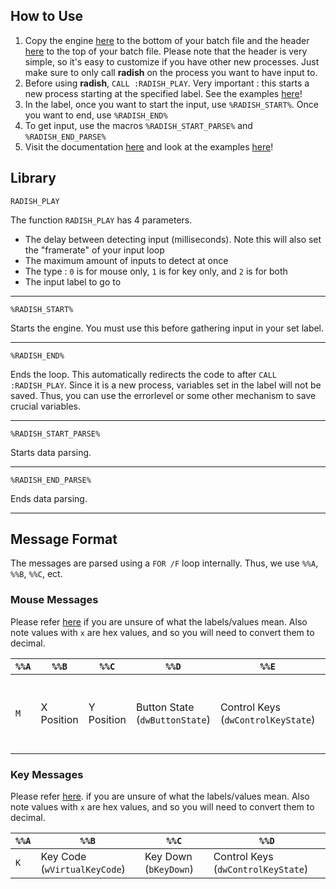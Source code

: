 ## How to Use

1. Copy the engine [here](../src/engine.bat) to the bottom of your batch file and the header [here](../src/header.bat) to the top of your batch file. Please note that the header is very simple, so it's easy to customize if you have other new processes. Just make sure to only call **radish** on the process you want to have input to.
2. Before using **radish**, ```CALL :RADISH_PLAY```. Very important : this starts a new process starting at the specified label. See the examples [here](ex)!
3. In the label, once you want to start the input, use ```%RADISH_START%```. Once you want to end, use ```%RADISH_END%```
4. To get input, use the macros ```%RADISH_START_PARSE%``` and ```%RADISH_END_PARSE%```
5. Visit the documentation [here](doc/README.md) and look at the examples [here](ex)!

## Library

```Batch
RADISH_PLAY
```

The function ```RADISH_PLAY``` has 4 parameters. 
* The delay between detecting input (milliseconds). Note this will also set the "framerate" of your input loop
* The maximum amount of inputs to detect at once
* The type : ```0``` is for mouse only, ```1``` is for key only, and ```2``` is for both
* The input label to go to

---

```Batch
%RADISH_START%
```

Starts the engine. You must use this before gathering input in your set label.

---

```Batch
%RADISH_END%
```

Ends the loop. This automatically redirects the code to after ```CALL :RADISH_PLAY```. Since it is a new process, variables set in the label will not be saved. Thus, you can use the errorlevel or some other mechanism to save crucial variables.

---

```Batch
%RADISH_START_PARSE%
```

Starts data parsing.

---

```Batch
%RADISH_END_PARSE%
```

Ends data parsing.

---

## Message Format

The messages are parsed using a ```FOR /F``` loop internally. Thus, we use ```%%A```, ```%%B```, ```%%C```, ect.

### Mouse Messages

Please refer [here](https://learn.microsoft.com/en-us/windows/console/mouse-event-record-str) if you are unsure of what the labels/values mean. Also note values with ```x``` are hex values, and so you will need to convert them to decimal.

| ```%%A```  | ```%%B``` | ```%%C``` | ```%%D``` | ```%%E``` | ```%%F``` | ```%%G``` |
| ------------- | ------------- | ------------- | ------------- | ------------- | ------------- | ------------- |
| ```M```  | X Position  | Y Position  | Button State (```dwButtonState```) | Control Keys (```dwControlKeyState```) | Event (```dwEventFlags```) | Scroll Wheel Direction (```1``` for up, ```-1``` for down) |

### Key Messages

Please refer [here](https://learn.microsoft.com/en-us/windows/console/key-event-record-str). if you are unsure of what the labels/values mean. Also note values with ```x``` are hex values, and so you will need to convert them to decimal.

| ```%%A```  | ```%%B``` | ```%%C``` | ```%%D``` |
| ------------- | ------------- | ------------- | ------------- |
| ```K``` | Key Code (```wVirtualKeyCode```) | Key Down (```bKeyDown```) | Control Keys (```dwControlKeyState```)
